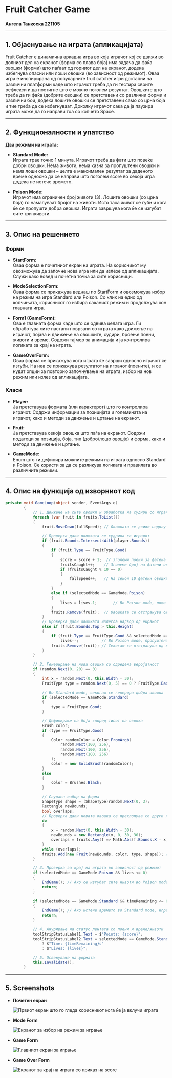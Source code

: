 # Fruit Catcher Game

**Ангела Танкоска 221105**

---

## 1. Објаснување на играта (апликацијата)

Fruit Catcher е динамична аркадна игра во која играчот кој се движи во долниот дел на екранот (форма со плава боја) има задача да фаќа овошки (форми) што паѓаат од горниот дел на екранот, додека избегнува опасни или лоши овошки (во зависност од режимот). Оваа игра е инспирирана од популарните fruit catcher игри достапни на различни платформи каде што играчот треба да ги тестира своите рефлекси и да постигне што е можно поголем резултат. Овошките што треба да ги фаќа (добрите овошки) се претставени со различни форми и различни бои, додека лошите овошки се претставени само со црна боја и тие треба да се избегнуваат. Доколку играчот сака да ја паузира играта може да го направи тоа со копчето Space.

---

## 2. Функционалности и упатство

**Два режими на играта:**

- **Standard Mode:**  
  Играта трае точно 1 минута. Играчот треба да фати што повеќе добри овошки. Нема животи, нема казна за пропуштени овошки и нема лоши овошки – целта е максимален резултат за даденото време односно да се направи што поголем score во секоја игра додека не истече времето.

- **Poison Mode:**  
  Играчот има ограничен број животи (3). Лошите овошки (со црна боја) го намалуваат бројот на животи. Исто така живот се губи и кога ќе се пропушти добра овошка. Играта завршува кога ќе се изгубат сите три животи.

---

## 3. Опис на решението

### Форми

- **StartForm:**  
  Оваа форма е почетниот екран на играта. На корисникот му овозможува да започне нова игра или да излезе од апликацијата. Служи како вовед и почетна точка за сите корисници.

- **ModeSelectionForm:**  
  Оваа форма се прикажува веднаш по StartForm и овозможува избор на режим на игра Standard или Poison. Со клик на едно од копчињата, корисникот го избира саканиот режим и продолжува кон главната игра.

- **Form1 (GameForm):**  
  Ова е главната форма каде што се одвива целата игра. Ги обработува сите настани поврзани со играта како движење на играчот, појава и движење на овошките, судири, броење поени, животи и време. Содржи тајмер за анимација и ја контролира логиката за крај на играта.

- **GameOverForm:**  
  Оваа форма се прикажува кога играта ќе заврши односно играчот ќе изгуби. На неа се прикажува резултатот на играчот (поените), и се нудат опции за повторно започнување на играта, избор на нов режим или излез од апликацијата.

### Класи

- **Player:**  
  Ја претставува формата (или карактерот) што го контролира играчот. Содржи информации за позицијата и големината на играчот, како и методи за движење и цртање на екранот.

- **Fruit:**  
  Ја претставува секоја овошка што паѓа на екранот. Содржи податоци за позиција, боја, тип (добро/лошо овошје) и форма, како и методи за движење и цртање.

- **GameMode:**  
  Enum што ги дефинира можните режими на играта односно Standard и Poison. Се користи за да се разликува логиката и правилата во различните режими.

---

## 4. Опис на функција од изворниот код

```csharp
private void GameLoop(object sender, EventArgs e)
        {
            // 1. Движење на сите овошки и обработка на судири со играчот или излегување од таблата
            foreach (var fruit in fruits.ToList())
            {
                fruit.MoveDown(fallSpeed); // Овошката се движи надолу со моменталната брзина

                // Проверка дали овошката се судрила со играчот
                if (fruit.Bounds.IntersectsWith(player.Bounds))
                {
                    if (fruit.Type == FruitType.Good)
                    {
                        score = score + 1;  // Зголеми поени за фатена добра овошка
                        fruitsCaught++;    // Зголеми број на фатени овошки
                        if (fruitsCaught % 10 == 0)
                        {
                            fallSpeed++;   // На секои 10 фатени овошки, зголеми ја брзината на паѓање на формата
                        }
                    }
                    else if (selectedMode == GameMode.Poison)
                    {
                        lives = lives-1;       // Во Poison mode, лоша овошка одзема живот
                    }
                    fruits.Remove(fruit);  // Овошката се отстранува од листата (фатена или погодена)
                }
                // Проверка дали овошката излегла надвор од екранот
                else if (fruit.Bounds.Top > this.Height)
                {
                    if (fruit.Type == FruitType.Good && selectedMode == GameMode.Poison)
                        lives--;          // Во Poison mode, пропуштена добра овошка одзема живот
                    fruits.Remove(fruit); // Секогаш се отстранува од листата ако излезе од екранот
                }
            }

            // 2. Генерирање на нова овошка со одредена веројатност
            if (random.Next(0, 20) == 0)
            {
                int x = random.Next(0, this.Width - 30);
                FruitType type = random.Next(0, 5) == 0 ? FruitType.Bad : FruitType.Good;

                // Во Standard mode, секогаш се генерира добра овошка
                if (selectedMode == GameMode.Standard)
                {
                    type = FruitType.Good;
                }

                // Дефинирање на боја според типот на овошка
                Brush color;
                if (type == FruitType.Good)
                {
                    Color randomColor = Color.FromArgb(
                        random.Next(100, 256),
                        random.Next(100, 256),
                        random.Next(100, 256)
                    );
                    color = new SolidBrush(randomColor);
                }
                else
                {
                    color = Brushes.Black;
                }

                // Случаен избор на форма
                ShapeType shape = (ShapeType)random.Next(0, 3);
                Rectangle newBounds;
                bool overlaps;
                // Проверка дали новата овошка се преклопува со други на врвот
                do
                {
                    x = random.Next(0, this.Width - 30);
                    newBounds = new Rectangle(x, 0, 30, 30);
                    overlaps = fruits.Any(f => Math.Abs(f.Bounds.X - x) < 35 && f.Bounds.Y < 60);
                }
                while (overlaps);
                fruits.Add(new Fruit(newBounds, color, type, shape)); // Додавање на нова овошка во листата
            }

            // 3. Проверка за крај на играта во зависност од режимот
            if (selectedMode == GameMode.Poison && lives <= 0)
            {
                EndGame(); // Ако се изгубат сите животи во Poison mode, играта завршува
                return;
            }

            if (selectedMode == GameMode.Standard && timeRemaining <= 0)
            {
                EndGame(); // Ако истече времето во Standard mode, играта завршува
                return;
            }

            // 4. Ажурирање на статус лентата со поени и време/животи
            toolStripStatusLabel1.Text = $"Points: {score}";
            toolStripStatusLabel2.Text = selectedMode == GameMode.Standard
                ? $"Time: {timeRemaining}s"
                : $"Lives: {lives}";

            // 5. Освежување на формата
            this.Invalidate();
        }
```

---

## 5. Screenshots

- **Почетен екран**

  ![Првиот екран што го гледа корисникот кога ќе ја вклучи играта](welcome%20screen.png)

- **Mode Form**

  ![Екранот за избор на режим за играње](mode%20form.png)

- **Game Form**

  ![Главниот екран за играње](game%20form.png)

- **Game Over Form**

  ![Екранот за крај на играта со приказ на score](game%20over%20form.png)

